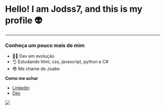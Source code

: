 # Hello! I am Jodss7, and this is my profile :alien:

---

### Conheça um pouco mais de mim 

- 👨‍💻 Dev em evolução 
- 👌 Estudando html, css, javascript, python e C#
- 😎 Me chame de Joabe 

**Como me achar**

* [Linkedin](https://www.linkedin.com/in/joabe-d-santos-santana-20416b232/)
* [Dev](https://dev.to/jodss7)

![](https://www.canva.com/design/DAFaw7O85qs/XechaSkpnhyIaBgcv0AK9Q/edit)
